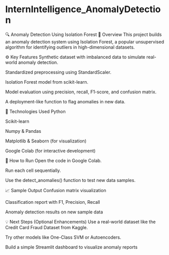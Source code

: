 # InternIntelligence_AnomalyDetection
🔍 Anomaly Detection Using Isolation Forest
📌 Overview
This project builds an anomaly detection system using Isolation Forest, a popular unsupervised algorithm for identifying outliers in high-dimensional datasets.

⚙️ Key Features
Synthetic dataset with imbalanced data to simulate real-world anomaly detection.

Standardized preprocessing using StandardScaler.

Isolation Forest model from scikit-learn.

Model evaluation using precision, recall, F1-score, and confusion matrix.

A deployment-like function to flag anomalies in new data.

🧪 Technologies Used
Python

Scikit-learn

Numpy & Pandas

Matplotlib & Seaborn (for visualization)

Google Colab (for interactive development)

🚀 How to Run
Open the code in Google Colab.

Run each cell sequentially.

Use the detect_anomalies() function to test new data samples.

📈 Sample Output
Confusion matrix visualization

Classification report with F1, Precision, Recall

Anomaly detection results on new sample data

💡 Next Steps (Optional Enhancements)
Use a real-world dataset like the Credit Card Fraud Dataset from Kaggle.

Try other models like One-Class SVM or Autoencoders.

Build a simple Streamlit dashboard to visualize anomaly reports
